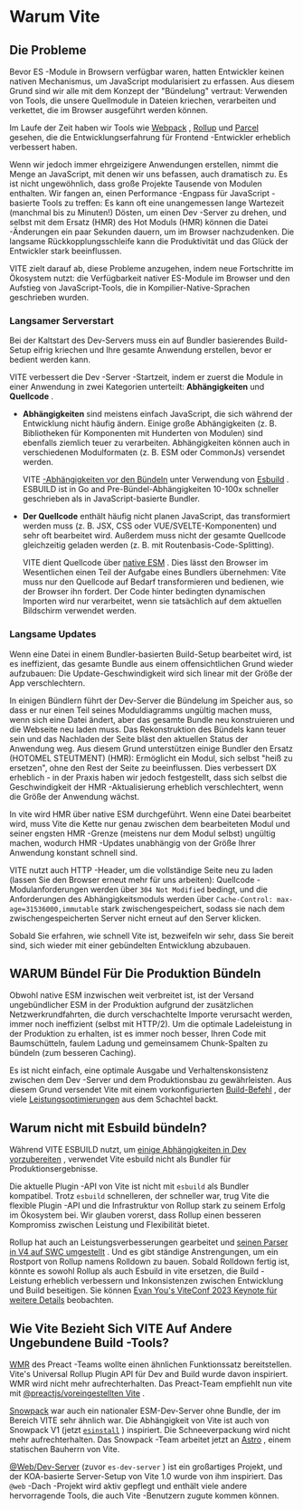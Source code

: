 # Warum Vite

## Die Probleme

Bevor ES -Module in Browsern verfügbar waren, hatten Entwickler keinen nativen Mechanismus, um JavaScript modularisiert zu erfassen. Aus diesem Grund sind wir alle mit dem Konzept der "Bündelung" vertraut: Verwenden von Tools, die unsere Quellmodule in Dateien kriechen, verarbeiten und verkettet, die im Browser ausgeführt werden können.

Im Laufe der Zeit haben wir Tools wie [Webpack](https://webpack.js.org/) , [Rollup](https://rollupjs.org) und [Parcel](https://parceljs.org/) gesehen, die die Entwicklungserfahrung für Frontend -Entwickler erheblich verbessert haben.

Wenn wir jedoch immer ehrgeizigere Anwendungen erstellen, nimmt die Menge an JavaScript, mit denen wir uns befassen, auch dramatisch zu. Es ist nicht ungewöhnlich, dass große Projekte Tausende von Modulen enthalten. Wir fangen an, einen Performance -Engpass für JavaScript -basierte Tools zu treffen: Es kann oft eine unangemessen lange Wartezeit (manchmal bis zu Minuten!) Dösten, um einen Dev -Server zu drehen, und selbst mit dem Ersatz (HMR) des Hot Moduls (HMR) können die Datei -Änderungen ein paar Sekunden dauern, um im Browser nachzudenken. Die langsame Rückkopplungsschleife kann die Produktivität und das Glück der Entwickler stark beeinflussen.

VITE zielt darauf ab, diese Probleme anzugehen, indem neue Fortschritte im Ökosystem nutzt: die Verfügbarkeit nativer ES-Module im Browser und den Aufstieg von JavaScript-Tools, die in Kompilier-Native-Sprachen geschrieben wurden.

### Langsamer Serverstart

Bei der Kaltstart des Dev-Servers muss ein auf Bundler basierendes Build-Setup eifrig kriechen und Ihre gesamte Anwendung erstellen, bevor er bedient werden kann.

VITE verbessert die Dev -Server -Startzeit, indem er zuerst die Module in einer Anwendung in zwei Kategorien unterteilt: **Abhängigkeiten** und **Quellcode** .

- **Abhängigkeiten** sind meistens einfach JavaScript, die sich während der Entwicklung nicht häufig ändern. Einige große Abhängigkeiten (z. B. Bibliotheken für Komponenten mit Hunderten von Modulen) sind ebenfalls ziemlich teuer zu verarbeiten. Abhängigkeiten können auch in verschiedenen Modulformaten (z. B. ESM oder CommonJs) versendet werden.

  VITE [-Abhängigkeiten vor den Bündeln](./dep-pre-bundling.md) unter Verwendung von [Esbuild](https://esbuild.github.io/) . ESBUILD ist in Go and Pre-Bündel-Abhängigkeiten 10-100x schneller geschrieben als in JavaScript-basierte Bundler.

- **Der Quellcode** enthält häufig nicht planen JavaScript, das transformiert werden muss (z. B. JSX, CSS oder VUE/SVELTE-Komponenten) und sehr oft bearbeitet wird. Außerdem muss nicht der gesamte Quellcode gleichzeitig geladen werden (z. B. mit Routenbasis-Code-Splitting).

  VITE dient Quellcode über [native ESM](https://developer.mozilla.org/en-US/docs/Web/JavaScript/Guide/Modules) . Dies lässt den Browser im Wesentlichen einen Teil der Aufgabe eines Bundlers übernehmen: Vite muss nur den Quellcode auf Bedarf transformieren und bedienen, wie der Browser ihn fordert. Der Code hinter bedingten dynamischen Importen wird nur verarbeitet, wenn sie tatsächlich auf dem aktuellen Bildschirm verwendet werden.

<script setup>
import bundlerSvg from '../../images/bundler.svg?raw'
import esmSvg from '../../images/esm.svg?raw'
</script>
<svg-image :svg="bundlerSvg" />
<svg-image :svg="esmSvg" />

### Langsame Updates

Wenn eine Datei in einem Bundler-basierten Build-Setup bearbeitet wird, ist es ineffizient, das gesamte Bundle aus einem offensichtlichen Grund wieder aufzubauen: Die Update-Geschwindigkeit wird sich linear mit der Größe der App verschlechtern.

In einigen Bündlern führt der Dev-Server die Bündelung im Speicher aus, so dass er nur einen Teil seines Moduldiagramms ungültig machen muss, wenn sich eine Datei ändert, aber das gesamte Bundle neu konstruieren und die Webseite neu laden muss. Das Rekonstruktion des Bündels kann teuer sein und das Nachladen der Seite bläst den aktuellen Status der Anwendung weg. Aus diesem Grund unterstützen einige Bundler den Ersatz (HOTOMEL STEUTMENT) (HMR): Ermöglicht ein Modul, sich selbst "heiß zu ersetzen", ohne den Rest der Seite zu beeinflussen. Dies verbessert DX erheblich - in der Praxis haben wir jedoch festgestellt, dass sich selbst die Geschwindigkeit der HMR -Aktualisierung erheblich verschlechtert, wenn die Größe der Anwendung wächst.

In vite wird HMR über native ESM durchgeführt. Wenn eine Datei bearbeitet wird, muss Vite die Kette nur genau zwischen dem bearbeiteten Modul und seiner engsten HMR -Grenze (meistens nur dem Modul selbst) ungültig machen, wodurch HMR -Updates unabhängig von der Größe Ihrer Anwendung konstant schnell sind.

VITE nutzt auch HTTP -Header, um die vollständige Seite neu zu laden (lassen Sie den Browser erneut mehr für uns arbeiten): Quellcode -Modulanforderungen werden über `304 Not Modified` bedingt, und die Anforderungen des Abhängigkeitsmoduls werden über `Cache-Control: max-age=31536000,immutable` stark zwischengespeichert, sodass sie nach dem zwischengespeicherten Server nicht erneut auf den Server klicken.

Sobald Sie erfahren, wie schnell Vite ist, bezweifeln wir sehr, dass Sie bereit sind, sich wieder mit einer gebündelten Entwicklung abzubauen.

## WARUM Bündel Für Die Produktion Bündeln

Obwohl native ESM inzwischen weit verbreitet ist, ist der Versand ungebündlicher ESM in der Produktion aufgrund der zusätzlichen Netzwerkrundfahrten, die durch verschachtelte Importe verursacht werden, immer noch ineffizient (selbst mit HTTP/2). Um die optimale Ladeleistung in der Produktion zu erhalten, ist es immer noch besser, Ihren Code mit Baumschütteln, faulem Ladung und gemeinsamem Chunk-Spalten zu bündeln (zum besseren Caching).

Es ist nicht einfach, eine optimale Ausgabe und Verhaltenskonsistenz zwischen dem Dev -Server und dem Produktionsbau zu gewährleisten. Aus diesem Grund versendet Vite mit einem vorkonfigurierten [Build-Befehl](./build.md) , der viele [Leistungsoptimierungen](./features.md#build-optimizations) aus dem Schachtel backt.

## Warum nicht mit Esbuild bündeln?

Während VITE ESBUILD nutzt, um [einige Abhängigkeiten in Dev vorzubereiten](./dep-pre-bundling.md) , verwendet Vite esbuild nicht als Bundler für Produktionsergebnisse.

Die aktuelle Plugin -API von Vite ist nicht mit `esbuild` als Bundler kompatibel. Trotz `esbuild` schnelleren, der schneller war, trug Vite die flexible Plugin -API und die Infrastruktur von Rollup stark zu seinem Erfolg im Ökosystem bei. Wir glauben vorerst, dass Rollup einen besseren Kompromiss zwischen Leistung und Flexibilität bietet.

Rollup hat auch an Leistungsverbesserungen gearbeitet und [seinen Parser in V4 auf SWC umgestellt](https://github.com/rollup/rollup/pull/5073) . Und es gibt ständige Anstrengungen, um ein Rostport von Rollup namens Rolldown zu bauen. Sobald Rolldown fertig ist, könnte es sowohl Rollup als auch Esbuild in vite ersetzen, die Build -Leistung erheblich verbessern und Inkonsistenzen zwischen Entwicklung und Build beseitigen. Sie können [Evan You's ViteConf 2023 Keynote für weitere Details](https://youtu.be/hrdwQHoAp0M) beobachten.

## Wie Vite Bezieht Sich VITE Auf Andere Ungebundene Build -Tools?

[WMR](https://github.com/preactjs/wmr) des Preact -Teams wollte einen ähnlichen Funktionssatz bereitstellen. Vite's Universal Rollup Plugin API für Dev and Build wurde davon inspiriert. WMR wird nicht mehr aufrechterhalten. Das Preact-Team empfiehlt nun vite mit [@preactjs/voreingestellten Vite](https://github.com/preactjs/preset-vite) .

[Snowpack](https://www.snowpack.dev/) war auch ein nationaler ESM-Dev-Server ohne Bundle, der im Bereich VITE sehr ähnlich war. Die Abhängigkeit von Vite ist auch von Snowpack V1 (jetzt [`esinstall`](https://github.com/snowpackjs/snowpack/tree/main/esinstall) ) inspiriert. Die Schneeverpackung wird nicht mehr aufrechterhalten. Das Snowpack -Team arbeitet jetzt an [Astro](https://astro.build/) , einem statischen Bauherrn von Vite.

[@Web/Dev-Server](https://modern-web.dev/docs/dev-server/overview/) (zuvor `es-dev-server` ) ist ein großartiges Projekt, und der KOA-basierte Server-Setup von Vite 1.0 wurde von ihm inspiriert. Das `@web` -Dach -Projekt wird aktiv gepflegt und enthält viele andere hervorragende Tools, die auch Vite -Benutzern zugute kommen können.
